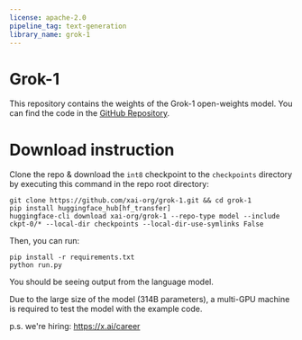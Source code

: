```yaml
---
license: apache-2.0
pipeline_tag: text-generation
library_name: grok-1
---
```

# Grok-1

This repository contains the weights of the Grok-1 open-weights model. You can find the code in the [GitHub Repository](https://github.com/xai-org/grok-1/tree/main).

# Download instruction
Clone the repo & download the `int8` checkpoint to the `checkpoints` directory by executing this command in the repo root directory:

```shell
git clone https://github.com/xai-org/grok-1.git && cd grok-1
pip install huggingface_hub[hf_transfer]
huggingface-cli download xai-org/grok-1 --repo-type model --include ckpt-0/* --local-dir checkpoints --local-dir-use-symlinks False
```

Then, you can run:

```shell
pip install -r requirements.txt
python run.py
```

You should be seeing output from the language model.

Due to the large size of the model (314B parameters), a multi-GPU machine is required to test the model with the example code.

p.s. we're hiring: https://x.ai/career
